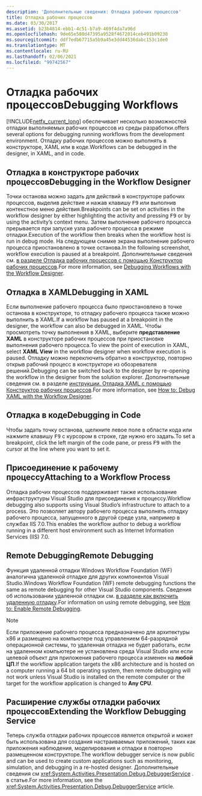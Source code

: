 ```yaml
---
description: 'Дополнительные сведения: Отладка рабочих процессов'
title: Отладка рабочих процессов
ms.date: 03/30/2017
ms.assetid: b23b4814-ebb1-4c51-b7a9-469f4da7a96d
ms.openlocfilehash: 9de65e580d47395a9528f4672014ceb491b09230
ms.sourcegitcommit: ddf7edb67715a5b9a45e3dd44536dabc153c1de0
ms.translationtype: MT
ms.contentlocale: ru-RU
ms.lasthandoff: 02/06/2021
ms.locfileid: "99742567"
---
```

# <a name="debugging-workflows"></a><span data-ttu-id="09308-103">Отладка рабочих процессов</span><span class="sxs-lookup"><span data-stu-id="09308-103">Debugging Workflows</span></span>

[!INCLUDE[netfx_current_long](../../../includes/netfx-current-long-md.md)] <span data-ttu-id="09308-104">обеспечивает несколько возможностей отладки выполняемых рабочих процессов из среды разработки.</span><span class="sxs-lookup"><span data-stu-id="09308-104">offers several options for debugging running workflows from the development environment.</span></span> <span data-ttu-id="09308-105">Отладку рабочих процессов можно выполнять в конструкторе, XAML или в коде.</span><span class="sxs-lookup"><span data-stu-id="09308-105">Workflows can be debugged in the designer, in XAML, and in code.</span></span>

## <a name="debugging-in-the-workflow-designer"></a><span data-ttu-id="09308-106">Отладка в конструкторе рабочих процессов</span><span class="sxs-lookup"><span data-stu-id="09308-106">Debugging in the Workflow Designer</span></span>

<span data-ttu-id="09308-107">Точки останова можно задать для действий в конструкторе рабочих процессов, выделив действие и нажав клавишу <kbd>F9</kbd> или выполнив контекстное меню действия.</span><span class="sxs-lookup"><span data-stu-id="09308-107">Breakpoints can be set on activities in the workflow designer by either highlighting the activity and pressing <kbd>F9</kbd> or by using the activity’s context menu.</span></span> <span data-ttu-id="09308-108">Затем выполнение рабочего процесса прерывается при запуске узла рабочего процесса в режиме отладки.</span><span class="sxs-lookup"><span data-stu-id="09308-108">Execution of the workflow then breaks when the workflow host is run in debug mode.</span></span> <span data-ttu-id="09308-109">На следующем снимке экрана выполнение рабочего процесса приостановлено в точке останова.</span><span class="sxs-lookup"><span data-stu-id="09308-109">In the following screenshot, workflow execution is paused at a breakpoint.</span></span> <span data-ttu-id="09308-110">Дополнительные сведения см. [в разделе Отладка рабочих процессов с помощью Конструктор рабочих процессов](/visualstudio/workflow-designer/debugging-workflows-with-the-workflow-designer).</span><span class="sxs-lookup"><span data-stu-id="09308-110">For more information, see [Debugging Workflows with the Workflow Designer](/visualstudio/workflow-designer/debugging-workflows-with-the-workflow-designer).</span></span>

## <a name="debugging-in-xaml"></a><span data-ttu-id="09308-111">Отладка в XAML</span><span class="sxs-lookup"><span data-stu-id="09308-111">Debugging in XAML</span></span>

<span data-ttu-id="09308-112">Если выполнение рабочего процесса было приостановлено в точке останова в конструкторе, то отладку рабочего процесса также можно выполнить в XAML.</span><span class="sxs-lookup"><span data-stu-id="09308-112">If a workflow has paused at a breakpoint in the designer, the workflow can also be debugged in XAML.</span></span> <span data-ttu-id="09308-113">Чтобы просмотреть точку выполнения в XAML, выберите **представление XAML** в конструкторе рабочих процессов при приостановке выполнения рабочего процесса.</span><span class="sxs-lookup"><span data-stu-id="09308-113">To view the point of execution in XAML, select **XAML View** in the workflow designer when workflow execution is paused.</span></span> <span data-ttu-id="09308-114">Отладку можно переключить обратно в конструктор, повторно открыв рабочий процесс в конструкторе из обозревателя решений.</span><span class="sxs-lookup"><span data-stu-id="09308-114">Debugging can be switched back to the designer by re-opening the workflow in the designer from the solution explorer.</span></span> <span data-ttu-id="09308-115">Дополнительные сведения см. в разделе [инструкции. Отладка XAML с помощью Конструктор рабочих процессов](/visualstudio/workflow-designer/how-to-debug-xaml-with-the-workflow-designer).</span><span class="sxs-lookup"><span data-stu-id="09308-115">For more information, see [How to: Debug XAML with the Workflow Designer](/visualstudio/workflow-designer/how-to-debug-xaml-with-the-workflow-designer).</span></span>

## <a name="debugging-in-code"></a><span data-ttu-id="09308-116">Отладка в коде</span><span class="sxs-lookup"><span data-stu-id="09308-116">Debugging in Code</span></span>

<span data-ttu-id="09308-117">Чтобы задать точку останова, щелкните левое поле в области кода или нажмите клавишу <kbd>F9</kbd> с курсором в строке, где нужно его задать.</span><span class="sxs-lookup"><span data-stu-id="09308-117">To set a breakpoint, click the left margin of the code pane, or press <kbd>F9</kbd> with the cursor at the line where you want to set it.</span></span>

## <a name="attaching-to-a-workflow-process"></a><span data-ttu-id="09308-118">Присоединение к рабочему процессу</span><span class="sxs-lookup"><span data-stu-id="09308-118">Attaching to a Workflow Process</span></span>

<span data-ttu-id="09308-119">Отладка рабочих процессов поддерживает также использование инфраструктуры Visual Studio для присоединения к процессу.</span><span class="sxs-lookup"><span data-stu-id="09308-119">Workflow debugging also supports using Visual Studio’s infrastructure to attach to a process.</span></span> <span data-ttu-id="09308-120">Это позволяет автору рабочего процесса выполнять отладку рабочего процесса, запущенного в другой среде узла, например в службах IIS 7.0.</span><span class="sxs-lookup"><span data-stu-id="09308-120">This enables the workflow author to debug a workflow running in a different host environment such as Internet Information Services (IIS) 7.0.</span></span>

## <a name="remote-debugging"></a><span data-ttu-id="09308-121">Remote Debugging</span><span class="sxs-lookup"><span data-stu-id="09308-121">Remote Debugging</span></span>

<span data-ttu-id="09308-122">Функция удаленной отладки Windows Workflow Foundation (WF) аналогична удаленной отладке для других компонентов Visual Studio.</span><span class="sxs-lookup"><span data-stu-id="09308-122">Windows Workflow Foundation (WF) remote debugging functions the same as remote debugging for other Visual Studio components.</span></span> <span data-ttu-id="09308-123">Сведения об использовании удаленной отладки см. [в разделе как включить удаленную отладку](/previous-versions/visualstudio/visual-studio-2010/febz73k0(v=vs.100)).</span><span class="sxs-lookup"><span data-stu-id="09308-123">For information on using remote debugging, see [How to: Enable Remote Debugging](/previous-versions/visualstudio/visual-studio-2010/febz73k0(v=vs.100)).</span></span>

> [!NOTE]
> <span data-ttu-id="09308-124">Если приложение рабочего процесса предназначено для архитектуры x86 и размещено на компьютере под управлением 64-разрядной операционной системы, то удаленная отладка не будет работать, если на удаленном компьютере не установлена среда Visual Studio или если целевой объект для приложения рабочего процесса изменен на **любой ЦП**.</span><span class="sxs-lookup"><span data-stu-id="09308-124">If the workflow application targets the x86 architecture and is hosted on a computer running a 64 bit operating system, then remote debugging will not work unless Visual Studio is installed on the remote computer or the target for the workflow application is changed to **Any CPU**.</span></span>

## <a name="extending-the-workflow-debugging-service"></a><span data-ttu-id="09308-125">Расширение службы отладки рабочих процессов</span><span class="sxs-lookup"><span data-stu-id="09308-125">Extending the Workflow Debugging Service</span></span>

<span data-ttu-id="09308-126">Теперь служба отладки рабочих процессов является открытой и может быть использована для создания настраиваемых приложений, таких как приложения наблюдения, моделирования и отладки в повторно размещенном конструкторе.</span><span class="sxs-lookup"><span data-stu-id="09308-126">The workflow debugger service is now public and can be used to create custom applications such as monitoring, simulation, and debugging in a re-hosted designer.</span></span> <span data-ttu-id="09308-127">Дополнительные сведения см <xref:System.Activities.Presentation.Debug.DebuggerService> . в статье.</span><span class="sxs-lookup"><span data-stu-id="09308-127">For more information, see the <xref:System.Activities.Presentation.Debug.DebuggerService> article.</span></span>
